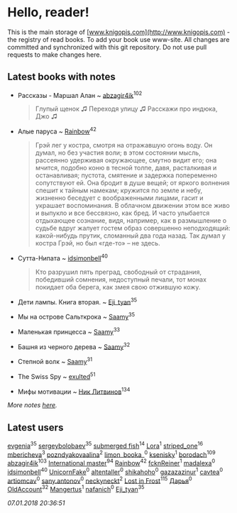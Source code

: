# Hello, reader!
This is the main storage of [www.knigopis.com](http://www.knigopis.com) - the registry of read books.
To add your book use www-site. All changes are committed and synchronized with this git repository.
Do not use pull requests to make changes here.


## Latest books with notes
* Рассказы - Маршал Алан ~ [abzagir4ik](users/362/3621623-vkontakte)<sup>102</sup>
    > Глупый щенок ♫
    > Переходя улицу ♫
    > Расскажи про индюка, Джо ♫

* Алые паруса ~ [Rainbow](users/109/109787328219839805802-google)<sup>42</sup>
    > Грэй лег у костра, смотря на отражавшую огонь воду. Он думал, но без участия воли; в этом состоянии мысль, рассеянно удерживая окружающее, смутно видит его; она мчится, подобно коню в тесной толпе, давя, расталкивая и останавливая; пустота, смятение и задержка попеременно сопутствуют ей. Она бродит в душе вещей; от яркого волнения спешит к тайным намекам; кружится по земле и небу, жизненно беседует с воображенными лицами, гасит и украшает воспоминания. В облачном движении этом все живо и выпукло и все бессвязно, как бред. И часто улыбается отдыхающее сознание, видя, например, как в размышление о судьбе вдруг жалует гостем образ совершенно неподходящий: какой-нибудь прутик, сломанный два года назад. Так думал у костра Грэй, но был «где-то» – не здесь.

* Сутта-Нипата ~ [idsimonbell](users/380/380554090-vkontakte)<sup>40</sup>
    > Кто разрушил пять преград, свободный от страдания, победивший сомнения, недоступный печали, тот монах покидает оба берега, как змея свою отжившую кожу.

* Дети лампы. Книга вторая. ~ [Eji_tyan](users/235/2352103981-twitter)<sup>35</sup>

* Мы на острове Сальткрока ~ [Saamy](users/115/115226508-vkontakte)<sup>35</sup>

* Маленькая принцесса ~ [Saamy](users/115/115226508-vkontakte)<sup>33</sup>

* Башня из черного дерева ~ [Saamy](users/115/115226508-vkontakte)<sup>32</sup>

* Степной волк ~ [Saamy](users/115/115226508-vkontakte)<sup>31</sup>

* The Swiss Spy ~ [exulted](users/100/100599204551896265722-google)<sup>51</sup>

* Мифы мотивации ~ [Ник Литвинов](users/241/241974816-vkontakte)<sup>134</sup>


_More notes [here](latest_books_with_notes.md)._


## Latest users
[evgenia](users/100/100004430323900-facebook)<sup>35</sup> 
[sergeybolobaev](users/112/112205967961310617540-google)<sup>35</sup> 
[submerged fish](users/471/471364154-yandex)<sup>14</sup> 
[Lora](users/105/105383463978163046246-google)<sup>1</sup> 
[striped_one](users/249/249815548-vkontakte)<sup>16</sup> 
[mbericheva](users/191/191788437-vkontakte)<sup>3</sup> 
[pozndyakovaalina](users/228/228787647-vkontakte)<sup>2</sup> 
[limon_booka_](users/274/2745958281-twitter)<sup>0</sup> 
[ksenisky](users/206/2060252005-instagram)<sup>1</sup> 
[borodach](users/157/15706320-vkontakte)<sup>109</sup> 
[abzagir4ik](users/362/3621623-vkontakte)<sup>103</sup> 
[International master](users/741/74140988-vkontakte)<sup>94</sup> 
[Rainbow](users/109/109787328219839805802-google)<sup>42</sup> 
[fcknReiner](users/117/117562645015612287623-google)<sup>1</sup> 
[madalexa](users/176/176370773-vkontakte)<sup>0</sup> 
[idsimonbell](users/380/380554090-vkontakte)<sup>40</sup> 
[UnicornFake](users/564/564002671-yandex)<sup>0</sup> 
[altentaller](users/980/98069379-vkontakte)<sup>0</sup> 
[shikahoho](users/202/202162941-vkontakte)<sup>0</sup> 
[gazazazinur](users/319/319410539-vkontakte)<sup>1</sup> 
[cavtea](users/450/4502457-vkontakte)<sup>0</sup> 
[artiomcav](users/385/385296589-twitter)<sup>0</sup> 
[sany.antonov](users/156/156804951-vkontakte)<sup>0</sup> 
[neckyneckt](users/383/383474965-vkontakte)<sup>2</sup> 
[Lost in Frost](users/103/103293621948650602575-google)<sup>115</sup> 
[Дарья](users/271/271743161-vkontakte)<sup>0</sup> 
[OldAccount](users/379/37918255-vkontakte)<sup>32</sup> 
[Mangertus](users/156/15649404-vkontakte)<sup>1</sup> 
[nafanich](users/179/1797483-vkontakte)<sup>0</sup> 
[Eji_tyan](users/235/2352103981-twitter)<sup>35</sup> 


_07.01.2018 20:36:51_
